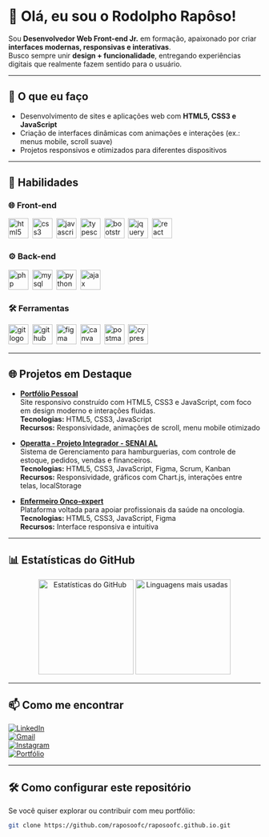 # 👋 Olá, eu sou o Rodolpho Rapôso!

Sou **Desenvolvedor Web Front-end Jr.** em formação, apaixonado por criar **interfaces modernas, responsivas e interativas**.  
Busco sempre unir **design + funcionalidade**, entregando experiências digitais que realmente fazem sentido para o usuário.  

---

## 🌟 O que eu faço

- Desenvolvimento de sites e aplicações web com **HTML5, CSS3 e JavaScript**  
- Criação de interfaces dinâmicas com animações e interações (ex.: menus mobile, scroll suave)  
- Projetos responsivos e otimizados para diferentes dispositivos  

---

## 🚀 Habilidades

### 🌐 Front-end
<p>
  <img src="https://skillicons.dev/icons?i=html" height="40" alt="html5 logo" />&nbsp;
  <img src="https://skillicons.dev/icons?i=css" height="40" alt="css3 logo" />&nbsp;
  <img src="https://skillicons.dev/icons?i=js" height="40" alt="javascript logo" />&nbsp;
  <img src="https://skillicons.dev/icons?i=ts" height="40" alt="typescript logo" />&nbsp;
  <img src="https://skillicons.dev/icons?i=bootstrap" height="40" alt="bootstrap logo" />&nbsp;
  <img src="https://skillicons.dev/icons?i=jquery" height="40" alt="jquery logo" />&nbsp;
  <img src="https://skillicons.dev/icons?i=react" height="40" alt="react logo" />&nbsp;
</p>

### ⚙️ Back-end
<p>
  <img src="https://skillicons.dev/icons?i=php" height="40" alt="php logo" />&nbsp;
  <img src="https://skillicons.dev/icons?i=mysql" height="40" alt="mysql logo" />&nbsp;
  <img src="https://skillicons.dev/icons?i=python" height="40" alt="python logo" />&nbsp;
  <img src="https://skillicons.dev/icons?i=ajax" height="40" alt="ajax logo" />&nbsp;
</p>

### 🛠️ Ferramentas
<p>
  <img src="https://skillicons.dev/icons?i=git" height="40" alt="git logo" />&nbsp;
  <img src="https://skillicons.dev/icons?i=github" height="40" alt="github logo" />&nbsp;
  <img src="https://skillicons.dev/icons?i=figma" height="40" alt="figma logo" />&nbsp;
  <img src="https://cdn.simpleicons.org/canva/00C4CC" height="40" alt="canva logo" />&nbsp;
  <img src="https://skillicons.dev/icons?i=postman" height="40" alt="postman logo" />&nbsp;
  <img src="https://skillicons.dev/icons?i=cypress" height="40" alt="cypress logo" />&nbsp;
</p>

---

## 🌐 Projetos em Destaque

- **[Portfólio Pessoal](https://raposoofc.github.io/)**  
  Site responsivo construído com HTML5, CSS3 e JavaScript, com foco em design moderno e interações fluidas.  
  **Tecnologias:** HTML5, CSS3, JavaScript  
  **Recursos:** Responsividade, animações de scroll, menu mobile otimizado  

- **[Operatta - Projeto Integrador - SENAI AL](https://github.com/raposoofc/Operatta)**  
  Sistema de Gerenciamento para hamburguerias, com controle de estoque, pedidos, vendas e financeiros.  
  **Tecnologias:** HTML5, CSS3, JavaScript, Figma, Scrum, Kanban  
  **Recursos:** Responsividade, gráficos com Chart.js, interações entre telas, localStorage  

- **[Enfermeiro Onco-expert](https://github.com/raposoofc/projeto-enfermeiro-onco-expert)**  
  Plataforma voltada para apoiar profissionais da saúde na oncologia.  
  **Tecnologias:** HTML5, CSS3, JavaScript, Figma  
  **Recursos:** Interface responsiva e intuitiva  

---

## 📊 Estatísticas do GitHub

<div align="center">
  <img height="190em" src="https://github-readme-stats.vercel.app/api?username=raposoofc&show_icons=true&theme=radical" alt="Estatísticas do GitHub"/>
  <img height="190em" src="https://github-readme-stats.vercel.app/api/top-langs/?username=raposoofc&layout=compact&theme=radical" alt="Linguagens mais usadas"/>
</div>

---

## 📫 Como me encontrar
[![LinkedIn](https://img.shields.io/badge/LinkedIn-0A66C2?style=for-the-badge&logo=linkedin&logoColor=fff)](https://www.linkedin.com/in/raposoofc/)  
[![Gmail](https://img.shields.io/badge/Gmail-D14836?style=for-the-badge&logo=gmail&logoColor=fff)](mailto:raposotiweb@gmail.com)  
[![Instagram](https://img.shields.io/badge/Instagram-E4405F?style=for-the-badge&logo=instagram&logoColor=fff)](https://instagram.com/raposoofc.87)  
[![Portfólio](https://img.shields.io/badge/Portfólio-000?style=for-the-badge&logo=vercel&logoColor=fff)](https://raposoofc.github.io)  

---

## 🛠️ Como configurar este repositório

Se você quiser explorar ou contribuir com meu portfólio:

```bash
git clone https://github.com/raposoofc/raposoofc.github.io.git
